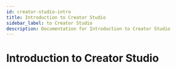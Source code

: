```yaml
---
id: creator-studio-intro
title: Introduction to Creator Studio
sidebar_label: to Creator Studio
description: Documentation for Introduction to Creator Studio
---
```


# Introduction to Creator Studio
